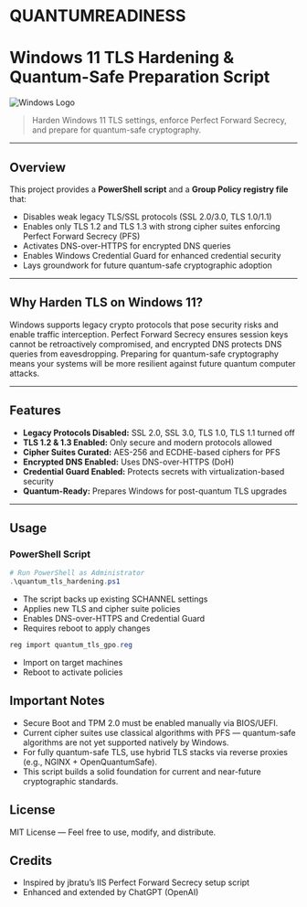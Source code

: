# QUANTUMREADINESS

# Windows 11 TLS Hardening & Quantum-Safe Preparation Script

![Windows Logo](https://th.bing.com/th/id/R.56faa97c7237a7bef5a409ea701be1b0?rik=2mCvOdSna6un5w&riu=http%3a%2f%2f1000logos.net%2fwp-content%2fuploads%2f2017%2f06%2fWindows-Logo.png&ehk=GUU5dtq3QpNLGqKXJJzipTP56BwO5N4shpMgSAoDb3k%3d&risl=&pid=ImgRaw&r=0)

> Harden Windows 11 TLS settings, enforce Perfect Forward Secrecy, and prepare for quantum-safe cryptography.

---

## Overview

This project provides a **PowerShell script** and a **Group Policy registry file** that:

- Disables weak legacy TLS/SSL protocols (SSL 2.0/3.0, TLS 1.0/1.1)
- Enables only TLS 1.2 and TLS 1.3 with strong cipher suites enforcing Perfect Forward Secrecy (PFS)
- Activates DNS-over-HTTPS for encrypted DNS queries
- Enables Windows Credential Guard for enhanced credential security
- Lays groundwork for future quantum-safe cryptographic adoption

---

## Why Harden TLS on Windows 11?

Windows supports legacy crypto protocols that pose security risks and enable traffic interception. Perfect Forward Secrecy ensures session keys cannot be retroactively compromised, and encrypted DNS protects DNS queries from eavesdropping. Preparing for quantum-safe cryptography means your systems will be more resilient against future quantum computer attacks.

---

## Features

- **Legacy Protocols Disabled:** SSL 2.0, SSL 3.0, TLS 1.0, TLS 1.1 turned off
- **TLS 1.2 & 1.3 Enabled:** Only secure and modern protocols allowed
- **Cipher Suites Curated:** AES-256 and ECDHE-based ciphers for PFS
- **Encrypted DNS Enabled:** Uses DNS-over-HTTPS (DoH)
- **Credential Guard Enabled:** Protects secrets with virtualization-based security
- **Quantum-Ready:** Prepares Windows for post-quantum TLS upgrades

---

## Usage

### PowerShell Script

```powershell
# Run PowerShell as Administrator
.\quantum_tls_hardening.ps1
```
- The script backs up existing SCHANNEL settings
- Applies new TLS and cipher suite policies
- Enables DNS-over-HTTPS and Credential Guard
- Requires reboot to apply changes

```powershell
reg import quantum_tls_gpo.reg
```
- Import on target machines
- Reboot to activate policies

## Important Notes
- Secure Boot and TPM 2.0 must be enabled manually via BIOS/UEFI.
- Current cipher suites use classical algorithms with PFS — quantum-safe algorithms are not yet supported natively by Windows.
- For fully quantum-safe TLS, use hybrid TLS stacks via reverse proxies (e.g., NGINX + OpenQuantumSafe).
- This script builds a solid foundation for current and near-future cryptographic standards.

## License
MIT License — Feel free to use, modify, and distribute.

## Credits
- Inspired by jbratu’s IIS Perfect Forward Secrecy setup script
- Enhanced and extended by ChatGPT (OpenAI)
